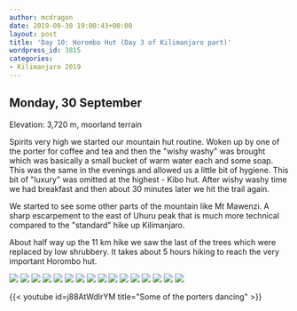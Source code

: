 ```yaml
---
author: mcdragon
date: 2019-09-30 19:00:43+00:00
layout: post
title: 'Day 10: Horombo Hut (Day 3 of Kilimanjaro part)'
wordpress_id: 3815
categories:
- Kilimanjaro 2019
---
```





## Monday, 30 September
Elevation: 3,720 m, moorland terrain

Spirits very high we started our mountain hut routine. Woken up by one of the porter for coffee and tea and then the "wishy washy" was brought which was basically a small bucket of warm water each and some soap. This was the same in the evenings and allowed us a little bit of hygiene. This bit of "luxury" was omitted at the highest - Kibo hut. After wishy washy time we had breakfast and then about 30 minutes later we hit the trail again.

We started to see some other parts of the mountain like Mt Mawenzi. A sharp escarpement to the east of Uhuru peak that is much more technical compared to the "standard" hike up Kilimanjaro.

About half way up the 11 km hike we saw the last of the trees which were replaced by low shrubbery. It takes about 5 hours hiking to reach the very important Horombo hut. 

![](https://img.mcdowell.si/2019/10/2019-09-30-06.47.26.resized.jpg)
![](https://img.mcdowell.si/2019/10/2019-09-30-08.33.30.resized.jpg)
![](https://img.mcdowell.si/2019/10/2019-09-30-08.42.23.resized.jpg)
![](https://img.mcdowell.si/2019/10/2019-09-30-08.45.49.resized.jpg)
![](https://img.mcdowell.si/2019/10/2019-09-30-10.27.41.resized.jpg)
![](https://img.mcdowell.si/2019/10/2019-09-30-10.54.29.resized.jpg)
![](https://img.mcdowell.si/2019/10/2019-09-30-10.55.57.resized.jpg)
![](https://img.mcdowell.si/2019/10/2019-09-30-12.28.40.resized.jpg)
![](https://img.mcdowell.si/2019/10/2019-09-30-12.28.42.resized.jpg)
![](https://img.mcdowell.si/2019/10/2019-09-30-12.28.45.resized.jpg)
![](https://img.mcdowell.si/2019/10/2019-09-30-13.10.04.resized.jpg)
![](https://img.mcdowell.si/2019/10/2019-09-30-14.18.39.resized.jpg)
![](https://img.mcdowell.si/2019/10/2019-09-30-14.23.12.resized.jpg)
![](https://img.mcdowell.si/2019/10/2019-09-30-14.32.17.resized.jpg)
![](https://img.mcdowell.si/2019/10/2019-09-30-16.47.31.resized.jpg)
![](https://img.mcdowell.si/2019/10/2019-09-30-18.07.13.resized.jpg)

{{< youtube id=j88AtWdIrYM title="Some of the porters dancing" >}}
